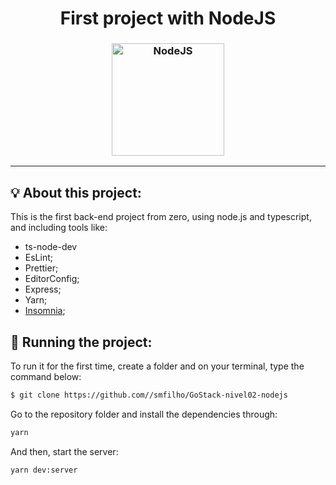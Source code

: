 <h1 align="center">
   First project with NodeJS
</h1>

<h3 align="center">
  <img alt="NodeJS"
    src="https://arrayoutofindex.files.wordpress.com/2017/06/node.png" width="180px"/>
</h3>

<hr/>

## 💡 About this project:

This is the first back-end project from zero, using node.js and typescript, and including tools like:
- ts-node-dev
- EsLint;
- Prettier;
- EditorConfig;
- Express;
- Yarn;
- [Insomnia](https://insomnia.rest/download/);

## 🏁 Running the project:

To run it for the first time, create a folder and on your terminal, type the command below:

```bash
$ git clone https://github.com//smfilho/GoStack-nivel02-nodejs
```

Go to the repository folder and install the dependencies through:

```bash
yarn
```

And then, start the server:

```bash
yarn dev:server
```
